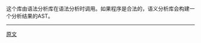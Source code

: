 这个库由语法分析库在语法分析时调用。如果程序是合法的，语义分析库会构建一个分析结果的AST。

---------------------
[原文](https://releases.llvm.org/11.0.0/tools/clang/docs/InternalsManual.html#introduction)